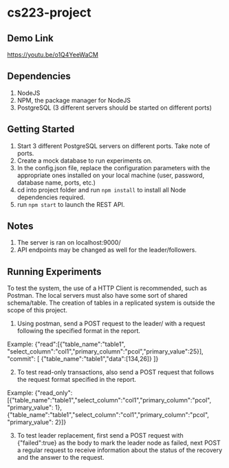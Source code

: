 # cs223-project

## Demo Link
https://youtu.be/o1Q4YeeWaCM

## Dependencies
1. NodeJS 
2. NPM, the package manager for NodeJS
3. PostgreSQL (3 different servers should be started on different ports)

## Getting Started
1. Start 3 different PostgreSQL servers on different ports. Take note of ports.
2. Create a mock database to run experiments on.
3. In the config.json file, replace the configuration parameters with the appropriate ones installed on your local machine (user, password, database name, ports, etc.)
4. cd into project folder and run `npm install` to install all Node dependencies required.
5. run `npm start` to launch the REST API.

## Notes
1. The server is ran on localhost:9000/ 
2. API endpoints may be changed as well for the leader/followers.

## Running Experiments
To test the system, the use of a HTTP Client is recommended, such as Postman. The local servers must also have some sort of shared schema/table. The creation of tables in a replicated system is outside the scope of this project.
1. Using postman, send a POST request to the leader/ with a request following the specified format in the report. 

Example: 
{"read":[{"table_name":"table1", "select_column":"col1","primary_column":"pcol","primary_value":25}], 
"commit": [
    {"table_name":"table1","data":[134,26]}
]}

2. To test read-only transactions, also send a POST request that follows the request format specified in the report. 

Example:
{"read_only":[{"table_name":"table1","select_column":"col1","primary_column":"pcol", "primary_value": 1},{"table_name":"table1","select_column":"col1","primary_column":"pcol", "primary_value": 2}]}

3. To test leader replacement, first send a POST request with {"failed":true} as the body to mark the leader node as failed, next POST a regular request to receive information about the status of the recovery and the answer to the request.
